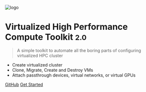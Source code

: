 ![logo](img/hpc-logo400.png)

# Virtualized High Performance Compute Toolkit <small>2.0</small>

> A simple toolkit to automate all the boring parts of configuring virtualized HPC cluster

- Create virtualized cluster
- Clone, Migrate, Create and Destroy VMs
- Attach passthrough devices, virtual networks, or virtual GPUs

[GitHub](https://github.com/vmware/vhpc-toolkit)
[Get Started](#overview)